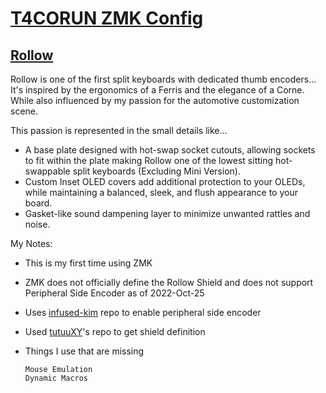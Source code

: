 # [T4CORUN ZMK Config](https://github.com/T4CORUN/zmk-config)

## [Rollow](https://www.barbellboards.com/product/rollow)

Rollow is one of the first split keyboards with dedicated thumb encoders... It's inspired by the ergonomics of a Ferris and the elegance of a Corne. While also influenced by my passion for the automotive customization scene.

This passion is represented in the small details like…

- A base plate designed with hot-swap socket cutouts, allowing sockets to fit within the plate making Rollow one of the lowest sitting hot-swappable split keyboards (Excluding Mini Version).
- Custom Inset OLED covers add additional protection to your OLEDs, while maintaining a balanced, sleek, and flush appearance to your board.
- Gasket-like sound dampening layer to minimize unwanted rattles and noise.

My Notes:

- This is my first time using ZMK
- ZMK does not officially define the Rollow Shield and does not support Peripheral Side Encoder as of 2022-Oct-25
- Uses [infused-kim](https://github.com/infused-kim) repo to enable peripheral side encoder
- Used [tutuuXY](https://github.com/TutuuXY/zmk-config)'s repo to get shield definition
- Things I use that are missing

	```text
	Mouse Emulation
	Dynamic Macros
	```
